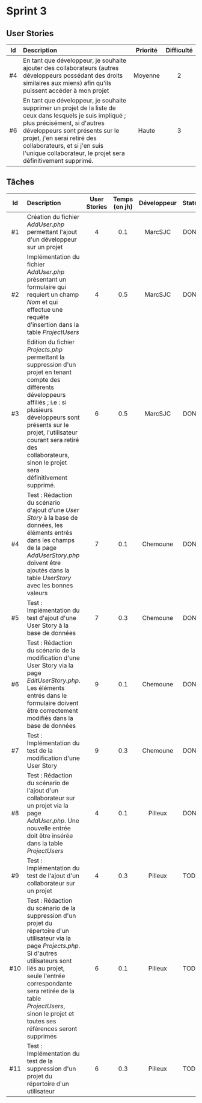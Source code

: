 # Sprint 3

## User Stories

| Id    | Description | Priorité | Difficulté |
| :---: | :---------- | :------: | :--------: |
| #4  | En tant que développeur, je souhaite ajouter des collaborateurs (autres développeurs possédant des droits similaires aux miens) afin qu'ils puissent accéder à mon projet | Moyenne | 2 |
| #6  | En tant que développeur, je souhaite supprimer un projet de la liste de ceux dans lesquels je suis impliqué ; plus précisément, si d'autres développeurs sont présents sur le projet, j'en serai retiré des collaborateurs, et si j'en suis l'unique collaborateur, le projet sera définitivement supprimé. | Haute | 3 |

## Tâches

| Id    | Description | User Stories | Temps (en jh) | Développeur | Statut |
| :---: | :---------- | :----------: | :-----------: | :---------: | :----: |
| #1    | Création du fichier *AddUser.php* permettant l'ajout d'un développeur sur un projet | 4 | 0.1 | MarcSJC | DONE |
| #2    | Implémentation du fichier *AddUser.php* présentant un formulaire qui requiert un champ *Nom* et qui effectue une requête d'insertion dans la table *ProjectUsers* | 4 | 0.5 | MarcSJC | DONE |
| #3    | Edition du fichier *Projects.php* permettant la suppression d'un projet en tenant compte des différents développeurs affiliés ; i.e : si plusieurs développeurs sont présents sur le projet, l'utilisateur courant sera retiré des collaborateurs, sinon le projet sera définitivement supprimé. | 6 | 0.5 | MarcSJC | DONE |
| #4   | Test : Rédaction du scénario d'ajout d'une *User Story* à la base de données, les éléments entrés dans les champs de la page *AddUserStory.php* doivent être ajoutés dans la table *UserStory* avec les bonnes valeurs | 7 | 0.1 | Chemoune | DONE |
| #5   | Test : Implémentation du test d'ajout d'une User Story à la base de données | 7 | 0.3 | Chemoune | DONE |
| #6   | Test : Rédaction du scénario de la modification d'une User Story via la page *EditUserStory.php*. Les éléments entrés dans le formulaire doivent être correctement modifiés dans la base de données | 9 | 0.1 | Chemoune | DONE |
| #7   | Test : Implémentation du test de la modification d'une User Story | 9 | 0.3 | Chemoune | DONE |
| #8   | Test : Rédaction du scénario de l'ajout d'un collaborateur sur un projet via la page *AddUser.php*. Une nouvelle entrée doit être insérée dans la table *ProjectUsers* | 4 | 0.1 | Pilleux | DONE |
| #9   | Test : Implémentation du test de l'ajout d'un collaborateur sur un projet | 4 | 0.3 | Pilleux | TODO |
| #10   | Test : Rédaction du scénario de la suppression d'un projet du répertoire d'un utilisateur via la page *Projects.php*. Si d'autres utilisateurs sont liés au projet, seule l'entrée correspondante sera retirée de la table *ProjectUsers*, sinon le projet et toutes ses références seront supprimés | 6 | 0.1 | Pilleux | TODO |
| #11   | Test : Implémentation du test de la suppression d'un projet du répertoire d'un utilisateur | 6 | 0.3 | Pilleux | TODO |
